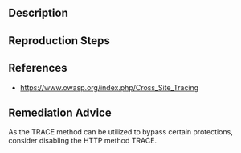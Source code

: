 ## Description


## Reproduction Steps


## References

- https://www.owasp.org/index.php/Cross_Site_Tracing


## Remediation Advice

As the TRACE method can be utilized to bypass certain protections, consider disabling the HTTP method TRACE.


